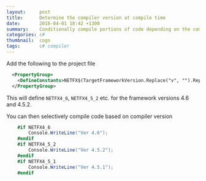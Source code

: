 ```yaml
---
layout:     post
title:      Determine the compiler version at compile time
date:       2016-04-01 18:42 +1300
summary:    Conditionally compile portions of code depending on the compiler version.
categories: c#
thumbnail:  cogs
tags:       c# compiler
---
```



Add the following to the project file

```xml
  <PropertyGroup>
    <DefineConstants>NETFX$(TargetFrameworkVersion.Replace("v", "").Replace(".", "_"));$(DefineConstants)</DefineConstants>
  </PropertyGroup>
```

This will define `NETFX4_6`, `NETFX4_5_2` etc. for the framework versions 4.6 and 4.5.2.

You can then selectively compile code based on compiler version 

```c#
    #if NETFX4_6
        Console.WriteLine("Ver 4.6");
    #endif
    #if NETFX4_5_2
        Console.WriteLine("Ver 4.5.2");
    #endif
    #if NETFX4_5_1
        Console.WriteLine("Ver 4.5.1");
    #endif
```
